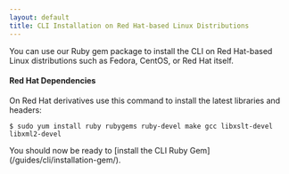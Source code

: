```yaml
---
layout: default
title: CLI Installation on Red Hat-based Linux Distributions
---
```


You can use our Ruby gem package to install the CLI on Red Hat-based
Linux distributions such as Fedora, CentOS, or Red Hat itself.

#### Red Hat Dependencies

On Red Hat derivatives use this command to install the latest libraries
and headers:

    $ sudo yum install ruby rubygems ruby-devel make gcc libxslt-devel libxml2-devel

You should now be ready to [install the CLI Ruby Gem] (/guides/cli/installation-gem/).


